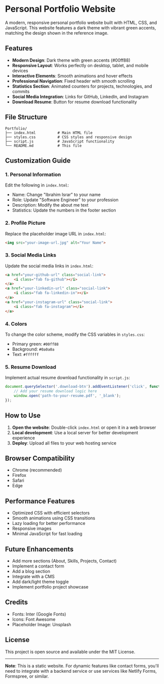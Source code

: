 # Personal Portfolio Website

A modern, responsive personal portfolio website built with HTML, CSS, and JavaScript. This website features a dark theme with vibrant green accents, matching the design shown in the reference image.

## Features

- **Modern Design**: Dark theme with green accents (#00ff88)
- **Responsive Layout**: Works perfectly on desktop, tablet, and mobile devices
- **Interactive Elements**: Smooth animations and hover effects
- **Professional Navigation**: Fixed header with smooth scrolling
- **Statistics Section**: Animated counters for projects, technologies, and commits
- **Social Media Integration**: Links for GitHub, LinkedIn, and Instagram
- **Download Resume**: Button for resume download functionality

## File Structure

```
Portfolio/
├── index.html          # Main HTML file
├── styles.css          # CSS styles and responsive design
├── script.js           # JavaScript functionality
└── README.md           # This file
```

## Customization Guide

### 1. Personal Information
Edit the following in `index.html`:
- Name: Change "Ibrahim Israr" to your name
- Role: Update "Software Engineer" to your profession
- Description: Modify the about me text
- Statistics: Update the numbers in the footer section

### 2. Profile Picture
Replace the placeholder image URL in `index.html`:
```html
<img src="your-image-url.jpg" alt="Your Name">
```

### 3. Social Media Links
Update the social media links in `index.html`:
```html
<a href="your-github-url" class="social-link">
    <i class="fab fa-github"></i>
</a>
<a href="your-linkedin-url" class="social-link">
    <i class="fab fa-linkedin-in"></i>
</a>
<a href="your-instagram-url" class="social-link">
    <i class="fab fa-instagram"></i>
</a>
```

### 4. Colors
To change the color scheme, modify the CSS variables in `styles.css`:
- Primary green: `#00ff88`
- Background: `#0a0a0a`
- Text: `#ffffff`

### 5. Resume Download
Implement actual resume download functionality in `script.js`:
```javascript
document.querySelector('.download-btn').addEventListener('click', function() {
    // Add your resume download logic here
    window.open('path-to-your-resume.pdf', '_blank');
});
```

## How to Use

1. **Open the website**: Double-click `index.html` or open it in a web browser
2. **Local development**: Use a local server for better development experience
3. **Deploy**: Upload all files to your web hosting service

## Browser Compatibility

- Chrome (recommended)
- Firefox
- Safari
- Edge

## Performance Features

- Optimized CSS with efficient selectors
- Smooth animations using CSS transitions
- Lazy loading for better performance
- Responsive images
- Minimal JavaScript for fast loading

## Future Enhancements

- Add more sections (About, Skills, Projects, Contact)
- Implement a contact form
- Add a blog section
- Integrate with a CMS
- Add dark/light theme toggle
- Implement portfolio project showcase

## Credits

- Fonts: Inter (Google Fonts)
- Icons: Font Awesome
- Placeholder Image: Unsplash

## License

This project is open source and available under the MIT License.

---

**Note**: This is a static website. For dynamic features like contact forms, you'll need to integrate with a backend service or use services like Netlify Forms, Formspree, or similar. 
